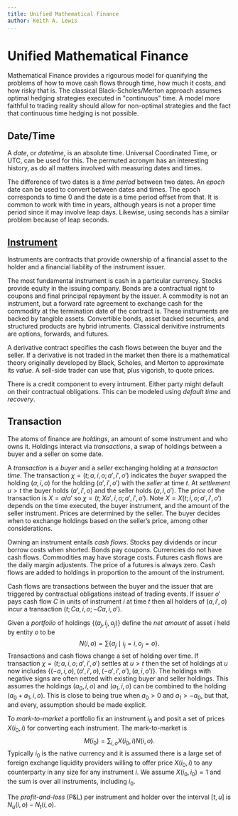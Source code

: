```yaml
---
title: Unified Mathematical Finance
author: Keith A. Lewis
...
```


# Unified Mathematical Finance

Mathematical Finance provides a rigourous model for quanifying the
problems of how to move cash flows through time, how much it costs,
and how risky that is.  The classical Black-Scholes/Merton approach
assumes optimal hedging strategies executed in "continuous" time. A model
more faithful to trading reality should allow for non-optimal strategies
and the fact that continuous time hedging is not possible.


## Date/Time

A _date_, or _datetime_, is an absolute time. Universal Coordinated Time,
or UTC, can be used for this. The permuted acronym has an interesting history,
as do all matters involved with measuring dates and times.

The difference of two dates is a _time period_ between two dates.
An _epoch_ date can be used to convert between dates and times. The epoch corresponds to time 0
and the date is a time period offset from that.
It is common to work with time in years, although years is not a proper time period
since it may involve leap days. Likewise, using seconds has a similar problem because
of leap seconds.

## [Instrument](https://ifrscommunity.com/knowledge-base/financial-instruments-definitions/)

Instruments are contracts that provide ownership of a financial asset to the holder
and a financial liability of the instrument issuer.

The most fundamental instrument is cash in a particular currency.
Stocks provide equity in the issuing company. Bonds are a contractual right
to coupons and final principal repayment by the issuer.
A commodity is not an instrument, but a forward rate agreement to exchange cash
for the commodity at the termination date of the contract is.
These instruments are backed by tangible assets.
Convertible bonds, asset backed securities, and structured products are
hybrid intruments. Classical derivitive instruments are options, forwards, and futures.

A derivative contract specifies the cash flows between the buyer and the seller.
If a derivative is not traded in the market then there is a mathematical theory originally
developed by Black, Scholes, and Merton to approximate its _value_.
A sell-side trader can use that, plus vigorish, to quote prices.

There is a credit component to every intrument. Either party might default on their
contractual obligations. This can be modeled using _default time_ and _recovery_.

## Transaction

The atoms of finance are _holdings_, an amount of some instrument and who owns it.
Holdings interact via _transactions_, a swap of holdings between a buyer and a seller on some date.

A _transaction_ is a _buyer_ and a _seller_ exchanging holding at a _transacton time_.
The transaction $\chi = (t;a, i, o; a', i', o')$
indicates the _buyer_ swapped the holding $(a, i, o)$
for the holding $(a', i', o')$
with the _seller_ at time $t$.
At _settlement_ $u > t$
the buyer holds $(a',i',o)$
and the seller holds $(a,i,o')$.
The _price_ of the transaction is $X = a/a'$ so
$\chi = (t;Xa', i, o; a', i', o')$.
Note $X = X(t; i, o; a',i',o')$ depends on the time executed,
the buyer instrument, and the amount of the seller instrument.
Prices are determined by the seller. The buyer decides when to exchange
holdings based on the seller’s price, among other considerations.

Owning an instrument entails _cash flows_. Stocks pay dividends or incur borrow costs when shorted.
Bonds pay coupons. Currencies do not have cash flows. Commodities may have storage costs.
Futures cash flows are the daily margin adjustents. The price of a futures is always zero.
Cash flows are added to holdings in proportion to the amount of the instrument.

Cash flows are transactions between the buyer and the issuer that are triggered
by contractual obligations instead of trading events. If issuer $o'$
pays cash flow $C$
in units of instrument $i$
at time $t$
then all holders of $(a, i', o)$
incur a transaction $(t;Ca, i, o; -Ca, i, o')$.

Given a _portfolio_ of holdings $\{(a_j, i_j, o_j)\}$
define the _net amount_ of asset $i$
held by entity $o$ to be
$$
	N(i, o) = \sum \{a_j\mid i_j = i, o_j = o\}.
$$
Transactions and cash flows change a set of holding over time.
If transaction $\chi = (t;a, i, o; a', i', o')$
settles at $u > t$ then the set of holdings at $u$ 
now includes $\{(-a, i, o), (a', i', o), (-a', i', o'), (a, i, o')\}$.
The holdings with negative signs are often netted with existing buyer and seller holdings.
This assumes the holdings $(a_0, i, o)$
and $(a_1, i, o)$
can be combined to the holding $(a_0 + a_1, i, o)$.
This is close to being true when $a_0 > 0$
and $a_1 > -a_0$, but that, and every, assumption should be made explicit.

To _mark-to-market_ a portfolio fix an instrument $i_0$ and posit
a set of prices $X(i_0,i)$ for converting each instrument.
The mark-to-market is
$$
	M(i_0) = \sum_{i,o} X(i_0, i) N(i,o).
$$
Typically $i_0$ is the native currency and it is assumed there is a large set
of foreign exchange liquidity providers willing to offer price $X(i_0, i)$ 
to any counterparty in any size for any instrument $i$. We assume
$X(i_0,i_0) = 1$ and the sum is over all instruments, including $i_0$.

The _profit-and-loss_ (P&L) per instrument and holder over the interval $[t, u]$ is
$N_u(i,o) - N_t(i,o)$. 

<!--
### Examples

...

## Discount

_Discount_ is the cost of moving 1 unit of some currency in the future
to time 0.
Let $D(u)$ be the price of a _zero coupon bond_ that pays 1 unit at time $u$.
It is not the case that zero coupon bonds of all maturities trade
but it is useful to construct a _discount curve_ $u\mapsto D(u)$
to approximate the price. Discount
can be expressed in terms of the _forward curve_ $f(t)$ defined by
$D(u) = \exp(-\int_0^u f(t)\,dt)$ or the _spot curve_ $r(t)$ defined
by $D(u) = \exp(-u r(u))$.

__Exercise__. _Show $f(t) = -d(\log D(t))/dt$ and $r(t) = -(\log D(t)/t)$_.

__Exercise__. _Show $r(t) = (1/t)\int_0^t f(s)\,ds$ and $f(t) = r(t) + tr'(t)$_.

A _fixed income instrument_ is a portfolio of zero coupon bonds
paying cash flows $c_k$ at times $u_k$. If the price of the bond is $p$ then
$p = \sum_k c_k D(u_k)$.
Given a set of fixed income instruments with prices $p_j$ and
cash flows $c_{jk}$ at times $u_{jk}$, $0\le k < n_j$. We wish to find a discount
curve that reprices each instrument
$$
	p_j = \sum_k c_{jk} D(u_{jk}), \text{ for all } j.
$$
This problem is highly underdetermined, but the _bootstrap_ method provides a unique solution.

## Bootstrap

Assume $u{jk}


## UNFILED

Vector space
	Linear transformation
	Dual space
	Frechet derivative

Measure
	$B(S)^* \cong ba(S)$
	Algebra of sets - partial information

Probability 
	Random variable
	Random variables
	Stochastic process
	Stochastic integral

$X_t = M_t - \sum_{s\le t}C_s D_s$.

TwoBitCoin

Send through Switzerland. Buy tax law from cantons.

https://bam.kalzumeus.com/archive/moving-money-internationally/
-->
